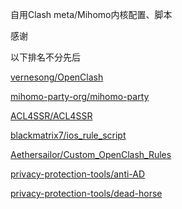 自用Clash meta/Mihomo内核配置、脚本

感谢

以下排名不分先后

[vernesong/OpenClash](https://github.com/vernesong/OpenClash)

[mihomo-party-org/mihomo-party](https://github.com/mihomo-party-org/mihomo-party)

[ACL4SSR/ACL4SSR](https://github.com/ACL4SSR/ACL4SSR)

[blackmatrix7/ios_rule_script](https://github.com/blackmatrix7/ios_rule_script)

[Aethersailor/Custom_OpenClash_Rules](https://github.com/Aethersailor/Custom_OpenClash_Rules)

[privacy-protection-tools/anti-AD](https://github.com/privacy-protection-tools/anti-AD)

[privacy-protection-tools/dead-horse](https://github.com/privacy-protection-tools/dead-horse)
